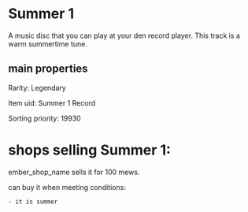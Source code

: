 # Summer 1

A music disc that you can play at your den record player. This track is a warm summertime tune.

## main properties

Rarity: Legendary

Item uid: Summer 1 Record

Sorting priority: 19930

# shops selling Summer 1:

ember_shop_name sells it for 100 mews.

  can buy it when meeting conditions: 

    - it is summer